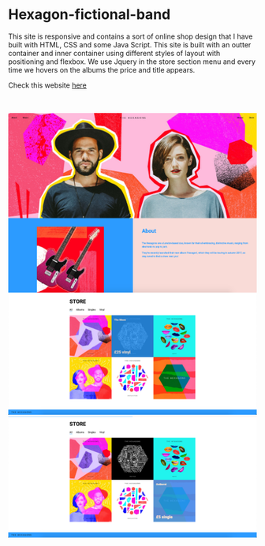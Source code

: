 
# Hexagon-fictional-band

This site is responsive and contains a sort of online shop design that I have built with HTML, CSS and some Java Script. 
This site is built with an outter container and inner container using different styles of layout with positioning and flexbox. 
We use Jquery in the store section menu and every time we hovers on the albums the price and title appears. 

Check this website [here](https://hexagon-homework5.superhi.com)
<br>
<br>
<br>



<img src="images/hexagon-1.png" width="680">
<img src="images/hexagon-2.png" width="680">
<img src="images/hexagon-3.png" width="680">
